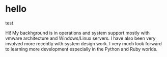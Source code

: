 # hello
test

Hi!  My backhground is in operations and system support mostly with vmware architecture and Windows/Linux servers.  I have also been very involved more recently with system design work.  I very much look forward to learning more development especially in the Python and Ruby worlds.  
